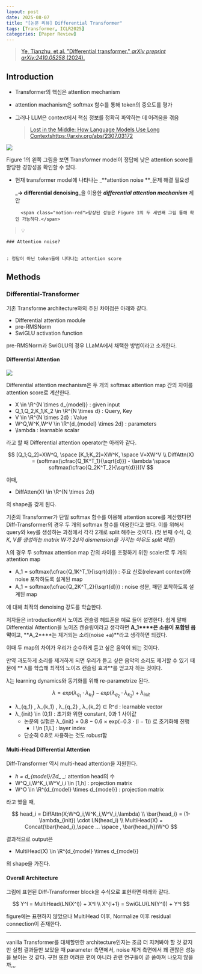 ```yaml
---
layout: post
date: 2025-08-07
title: "[논문 리뷰] Differential Transformer"
tags: [Transformer, ICLR2025]
categories: [Paper Review]
---
```


> [Ye, Tianzhu, et al. "Differential transformer." ](https://arxiv.org/abs/2410.05258)[_arXiv preprint arXiv:2410.05258_](https://arxiv.org/abs/2410.05258)[ (2024).](https://arxiv.org/abs/2410.05258)



## Introduction

- Transformer의 핵심은 attention mechanism
- attention machanism은 softmax 함수를 통해 token의 중요도를 평가
- 그러나 LLM은 context에서 핵심 정보를 정확히 파악하는 데 어려움을 겪음

	> [Lost in the Middle: How Language Models Use Long Contextshttps://arxiv.org/abs/2307.03172](https://arxiv.org/abs/2307.03172)


![](https://prod-files-secure.s3.us-west-2.amazonaws.com/542b861c-36a8-4051-84e5-8804b6728dba/9083ea56-691a-4752-ae26-47f403431ac8/image.png?X-Amz-Algorithm=AWS4-HMAC-SHA256&X-Amz-Content-Sha256=UNSIGNED-PAYLOAD&X-Amz-Credential=ASIAZI2LB466SIFIT76M%2F20250921%2Fus-west-2%2Fs3%2Faws4_request&X-Amz-Date=20250921T100102Z&X-Amz-Expires=3600&X-Amz-Security-Token=IQoJb3JpZ2luX2VjEIX%2F%2F%2F%2F%2F%2F%2F%2F%2F%2FwEaCXVzLXdlc3QtMiJGMEQCIFd%2FKbeHi%2BIs5Ua9VPlCdI5bSTaFOgyhd933YY4JTYBOAiANISla7bAy8ftzzNPmP%2FSDa6EbTUFfr1v1uOHj9gzwriqIBAj9%2F%2F%2F%2F%2F%2F%2F%2F%2F%2F8BEAAaDDYzNzQyMzE4MzgwNSIMkryuWvB7gVp2C14EKtwDv%2FSIdFQaAOESKvPO4P1HW5ESy5Tn%2F1QGvb5BWi39lMef6sRKTG92NGpuPBFTJR5JbDmr39XZEi3kPUksi6jhmXx8TEIjN79cQAHRpriGTqZY6aL0qZhZoohlUDbjbGsbEQlAiDfXk6NMdEIvc3lz8zf22RvdAqoxFC8cz%2BW6wnI4LhtbyqpdPJljw%2FfIWa6gNgIZQ70SdW5%2FPk1YvtEiHOQtK2PYCNAa1VOg9n9J9qjZivc48rN8YnwLe7Eg9rlw8nv3FadQcV2WIEMA9vDfaPqdyy6%2BLWPT4FWdS0eJATMbd%2FtTr11CJmTq6ZGdGWYF8uvdz7XCjAfGz1KnYMD8CFFaUw4wzkQUnT%2Fw3yjFKYfzzS2nrMGFmlp32dWlSCOqTrMBWq6rSmBo2Uqi2rz9Dg9W3wCmr%2B9b1ssxiL9hWSRI8%2F2QZeKBxmLiyAPWPVbBvGEWKE%2B0ip8uEO2J9gQT7nPVTmw5GcnHLdr0CGxfDGfwon7yiE4LKwW%2Fth7vW3XFHnpcM6oz3wYVz%2F0rt8yW%2FU%2B0%2B8rPFYBVBcZ2TonyX16Dex9zFMcKKcYBuwjOoH88QkiwDu5kwROed9RN1x6xUY%2BwITvCCD%2BaPxaVIqgjUBClNCqvUroB5Q87fOMwpv69xgY6pgHrgkTQ%2FWBzRm6jDMWKqA3akswGQ66DHjuldBt8lhosd6XgNiCHQlup%2BkyvAiLQUVfKyZIP5jA2ensVmquHt8cl4oVVRhNdjKMNIlCgoxs9GDqgk%2F77Nu0OgolNTM06ww8haTOdVq9VWO0QEUZ4ChyJWVYM8tbEa9HjCiWtQ79r7Pr3MmPhCEyNNvYMtB5%2F8q3mCP4jIOsmotXqiggy1RQX0b2sBci8&X-Amz-Signature=0f69b08340db87af2ec29daa7771b4625e10c9f36746e72173a3c3fa5a5d3562&X-Amz-SignedHeaders=host&x-amz-checksum-mode=ENABLED&x-id=GetObject)


Figure 1의 왼쪽 그림을 보면 Transformer model이 정답에 낮은 attention score를 할당한 경향성을 확인할 수 있다.

- 현재 transformer model에 나타나는 _**attention noise **_문제 해결 필요성

	_**→ differential denoising**_을 이용한 _**differential attention mechanism**_ 제안


		<span class="notion-red">향상된 성능은 Figure 1의 두 세번째 그림 통해 확인 가능하다.</span>


> 💡 


	### Attention noise?


	: 정답이 아닌 token들에 나타나는 attention score



## Methods



### Differential-Transformer


기존 Transforme architecture와의 주된 차이점은 아래와 같다.

- Differential attention module
- pre-RMSNorm
- SwiGLU activation function

pre-RMSNorm과 SwiGLU의 경우 LLaMA에서 채택한 방법이라고 소개한다.



#### Differential Attention


![](https://prod-files-secure.s3.us-west-2.amazonaws.com/542b861c-36a8-4051-84e5-8804b6728dba/116d70b2-1963-4810-9167-f4c7d8a06e8f/image.png?X-Amz-Algorithm=AWS4-HMAC-SHA256&X-Amz-Content-Sha256=UNSIGNED-PAYLOAD&X-Amz-Credential=ASIAZI2LB466SIFIT76M%2F20250921%2Fus-west-2%2Fs3%2Faws4_request&X-Amz-Date=20250921T100102Z&X-Amz-Expires=3600&X-Amz-Security-Token=IQoJb3JpZ2luX2VjEIX%2F%2F%2F%2F%2F%2F%2F%2F%2F%2FwEaCXVzLXdlc3QtMiJGMEQCIFd%2FKbeHi%2BIs5Ua9VPlCdI5bSTaFOgyhd933YY4JTYBOAiANISla7bAy8ftzzNPmP%2FSDa6EbTUFfr1v1uOHj9gzwriqIBAj9%2F%2F%2F%2F%2F%2F%2F%2F%2F%2F8BEAAaDDYzNzQyMzE4MzgwNSIMkryuWvB7gVp2C14EKtwDv%2FSIdFQaAOESKvPO4P1HW5ESy5Tn%2F1QGvb5BWi39lMef6sRKTG92NGpuPBFTJR5JbDmr39XZEi3kPUksi6jhmXx8TEIjN79cQAHRpriGTqZY6aL0qZhZoohlUDbjbGsbEQlAiDfXk6NMdEIvc3lz8zf22RvdAqoxFC8cz%2BW6wnI4LhtbyqpdPJljw%2FfIWa6gNgIZQ70SdW5%2FPk1YvtEiHOQtK2PYCNAa1VOg9n9J9qjZivc48rN8YnwLe7Eg9rlw8nv3FadQcV2WIEMA9vDfaPqdyy6%2BLWPT4FWdS0eJATMbd%2FtTr11CJmTq6ZGdGWYF8uvdz7XCjAfGz1KnYMD8CFFaUw4wzkQUnT%2Fw3yjFKYfzzS2nrMGFmlp32dWlSCOqTrMBWq6rSmBo2Uqi2rz9Dg9W3wCmr%2B9b1ssxiL9hWSRI8%2F2QZeKBxmLiyAPWPVbBvGEWKE%2B0ip8uEO2J9gQT7nPVTmw5GcnHLdr0CGxfDGfwon7yiE4LKwW%2Fth7vW3XFHnpcM6oz3wYVz%2F0rt8yW%2FU%2B0%2B8rPFYBVBcZ2TonyX16Dex9zFMcKKcYBuwjOoH88QkiwDu5kwROed9RN1x6xUY%2BwITvCCD%2BaPxaVIqgjUBClNCqvUroB5Q87fOMwpv69xgY6pgHrgkTQ%2FWBzRm6jDMWKqA3akswGQ66DHjuldBt8lhosd6XgNiCHQlup%2BkyvAiLQUVfKyZIP5jA2ensVmquHt8cl4oVVRhNdjKMNIlCgoxs9GDqgk%2F77Nu0OgolNTM06ww8haTOdVq9VWO0QEUZ4ChyJWVYM8tbEa9HjCiWtQ79r7Pr3MmPhCEyNNvYMtB5%2F8q3mCP4jIOsmotXqiggy1RQX0b2sBci8&X-Amz-Signature=8bed7a4f518b7a145a6b3e293473f378f82a55e647ff00428d16754ac481123c&X-Amz-SignedHeaders=host&x-amz-checksum-mode=ENABLED&x-id=GetObject)


Differential attention mechanism은 두 개의 softmax attention map 간의 차이를 attention score로 계산한다.

- X \in \R^{N \times d\_{model}} : given input
- Q\_1,Q\_2,K\_1,K\_2 \in \R^{N \times d} : Query, Key
- V \in \R^{N \times 2d} : Value
- W^Q,W^K,W^V \in \R^{d\_{model} \times 2d} : parameters
- \lambda : learnable scalar

라고 할 때 Differential attention operator는 아래와 같다.


$$
[Q_1;Q_2]=XW^Q, \space [K_1;K_2]=XW^K, \space V=XW^V \\
DiffAttn(X) = (softmax(\cfrac{Q_1K^T_1}{\sqrt{d}}) - \lambda \space softmax(\cfrac{Q_2K^T_2}{\sqrt{d}}))V
$$


이때,

- DiffAtten(X) \in \R^{N \times 2d}

의 shape을 갖게 된다.


기존의 Transformer가 단일 softmax 함수를 이용해 attention score를 계산했다면 Diff-Transformer의 경우 두 개의 softmax 함수를 이용한다고 했다. 이를 위해서 query와 key를 생성하는 과정에서 각각 2개로 split 해주는 것이다. <span class="notion-red">(첫 번째 수식, </span><span class="notion-red">_Q, K, V를 생성하는 matrix W가 2d의 dismension을 가지는 이유도 split 때문_</span><span class="notion-red">)</span>


 λ의 경우 두 softmax attention map 간의 차이를 조정하기 위한 scaler로 두 개의 attention map

- A\_1 = softmax(\cfrac{Q\_1K^T\_1}{\sqrt{d}}) : 주요 신호(relevant context)와 noise 포착하도록 설계된 map
- A\_1 = softmax(\cfrac{Q\_2K^T\_2}{\sqrt{d}}) : noise 성분, 패턴 포착하도록 설계된 map 

에 대해 최적의 denoising 강도를 학습한다.


저자들은 introduction에서 노이즈 캔슬링 헤드폰을 예로 들어 설명한다. 쉽게 말해 Differential Attention을 노이즈 캔슬링이라고 생각하면 **A\_1****은 소음이 포함된 음악**이고, **A\_2****는 제거되는 소리(noise +a)**라고 생각하면 되겠다. 


이때 두 map의 차이가 우리가 순수하게 듣고 싶은 음악이 되는 것이다. 


만약 과도하게 소리를 제거하게 되면 우리가 듣고 싶은 음악의 소리도 제거할 수 있기 때문에 ** λ를 학습해 최적의 노이즈 캔슬링 효과**를 얻고자 하는 것이다.


λ는 learning dynamics와 동기화를 위해 re-parametrize 된다.


$$
\lambda = exp(\lambda_{q_1} \cdot \lambda_{k_1}) - exp(\lambda_{q_2} \cdot \lambda_{k_2}) + \lambda_{init}
$$

- λ\_{q\_1} , λ\_{k\_1} , λ\_{q\_2} , λ\_{k\_2} ∈ R^d : learnable vector
- λ\_{init} \in (0,1) : 초기화 위한 constant, 0과 1 사이값
	- 논문의 실험은 λ\_{init} = 0.8 − 0.6 × exp(−0.3 · (l − 1)) 로 초기화해 진행
		- l \in [1,L] : layer index
	- 단순히 0.8로 사용하는 것도 robust함


#### **Multi-Head Differential Attention**


Diff-Transformer 역시 multi-head attention을 지원한다.

- _h = d\_{model}/2d__ _: attention head의 수
- W^Q\_i,W^K\_i,W^V\_i,i \in [1,h] : projection matrix
- W^O \in \R^{d\_{model} \times d\_{model}} : projection matrix

라고 했을 때,


$$
head_i = DiffAttn(X;W^Q_i,W^K_i,W^V_i,\lambda) \\
\bar{head_i} = (1-\lambda_{init}) \cdot LN(head_i) \\
MultiHead(X) = Concat(\bar{head_i},\space ... \space , \bar{head_h})W^O
$$


결과적으로 output은

- MultiHead(X) \in \R^{d\_{model} \times d\_{model}}

의 shape을 가진다.



#### Overall Architecture


그림에 표현된 Diff-Transformer block을 수식으로 표현하면 아래와 같다.


$$
Y^l = MultiHead(LN(X^l)) + X^l \\
X^{l+1} = SwiGLU(LN(Y^l)) + Y^l
$$


figure에는 표현하지 않았으나 MultiHead 이후, Normalize 이후 residual connection이 존재한다.


---


vanilla Transformer를 대체할만한 architecture인지는 조금 더 지켜봐야 할 것 같지만 실험 결과들만 보았을 때 parameter 측면에서, noise 제거 측면에서 꽤 괜찮은 성능을 보이는 것 같다. 구현 또한 어려운 편이 아니라 관련 연구들이 곧 쏟아져 나오지 않을까,,,

